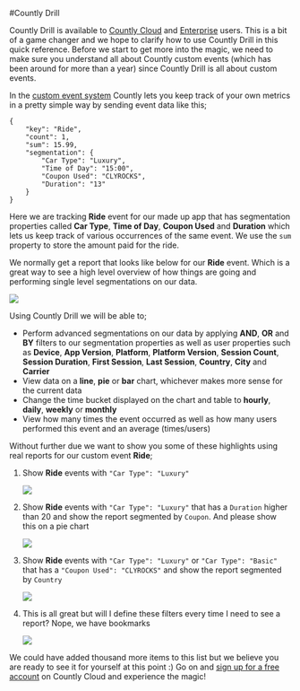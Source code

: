 #Countly Drill

Countly Drill is available to [Countly Cloud](http://count.ly/products/editions/cloud) and [Enterprise](http://count.ly/products/editions/enterprise) users. This is a bit of a game changer and we hope to clarify how to use Countly Drill in this quick reference. Before we start to get more into the magic, we need to make sure you understand all about Countly custom events (which has been around for more than a year) since Countly Drill is all about custom events.

In the [custom event system](http://count.ly/resources/reference/custom-events) Countly lets you keep track of your own metrics in a pretty simple way by sending event data like this;

	{
		"key": "Ride",
		"count": 1,
		"sum": 15.99,
		"segmentation": {
			"Car Type": "Luxury",
			"Time of Day": "15:00",
			"Coupon Used": "CLYROCKS",
			"Duration": "13"
		}		
	}

Here we are tracking **Ride** event for our made up app that has segmentation properties called **Car Type**, **Time of Day**, **Coupon Used** and **Duration** which lets us keep track of various occurrences of the same event. We use the `sum` property to store the amount paid for the ride.

We normally get a report that looks like below for our **Ride** event. Which is a great way to see a high level overview of how things are going and performing single level segmentations on our data.

<img src="https://raw2.github.com/osoner/countly-documentation/master/images/drill/drill_events.png" />

Using Countly Drill we will be able to;

* Perform advanced segmentations on our data by applying **AND**, **OR** and **BY** filters to our segmentation properties as well as user properties such as **Device**, **App Version**, **Platform**, **Platform Version**, **Session Count**, **Session Duration**, **First Session**, **Last Session**, **Country**, **City** and **Carrier**
* View data on a **line**, **pie** or **bar** chart, whichever makes more sense for the current data
* Change the time bucket displayed on the chart and table to **hourly**, **daily**, **weekly** or **monthly**
* View how many times the event occurred as well as how many users performed this event and an average (times/users)

Without further due we want to show you some of these highlights using real reports for our custom event **Ride**;

1. Show **Ride** events with `"Car Type": "Luxury"`
	
	<img src="https://raw2.github.com/osoner/countly-documentation/master/images/drill/drill_basic.png" />

2. Show **Ride** events with `"Car Type": "Luxury"` that has a `Duration` higher than 20 and show the report segmented by `Coupon`. And please show this on a pie chart

	<img src="https://raw2.github.com/osoner/countly-documentation/master/images/drill/drill_pie.png" />

3. Show **Ride** events with `"Car Type": "Luxury"` or `"Car Type": "Basic"` that has a `"Coupon Used": "CLYROCKS"`  and show the report segmented by `Country`

	<img src="https://raw2.github.com/osoner/countly-documentation/master/images/drill/drill_country.png" />

4. This is all great but will I define these filters every time I need to see a report? Nope, we have bookmarks

	<img src="https://raw2.github.com/osoner/countly-documentation/master/images/drill/drill_bookmark.png" />

We could have added thousand more items to this list but we believe you are ready to see it for yourself at this point :) Go on and [sign up for a free account](http://count.ly/) on Countly Cloud and experience the magic!




